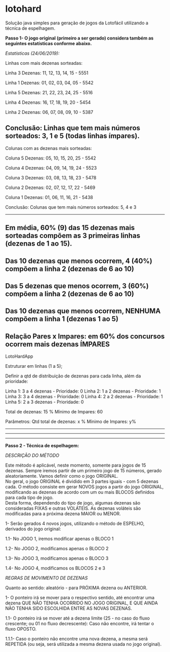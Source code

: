 # lotohard

Solução java simples para geração de jogos da Lotofácil utilizando a técnica de espelhagem.

**Passo 1- O jogo original (primeiro a ser gerado) considera também as seguintes estatísticas conforme abaixo.**

*Estatísticas (24/06/2019):*

Linhas com mais dezenas sorteadas: 

Linha 3
Dezenas: 11, 12, 13, 14, 15	- 5551

Linha 1
Dezenas: 01, 02, 03, 04, 05	- 5542

Linha 5
Dezenas: 21, 22, 23, 24, 25	- 5516

Linha 4
Dezenas: 16, 17, 18, 19, 20	- 5454

Linha 2
Dezenas: 06, 07, 08, 09, 10	- 5387

Conclusão: Linhas que tem mais números sorteados: 3, 1 e 5 (todas linhas ímpares).
-----------------------------------------------------------------------------------------------

Colunas com as dezenas mais sorteadas:

Coluna 5
Dezenas: 05, 10, 15, 20, 25	- 5542

Coluna 4
Dezenas: 04, 09, 14, 19, 24	- 5523

Coluna 3
Dezenas: 03, 08, 13, 18, 23	- 5478

Coluna 2
Dezenas: 02, 07, 12, 17, 22	- 5469

Coluna 1
Dezenas: 01, 06, 11, 16, 21	- 5438

Conclusão: Colunas que tem mais números sorteados: 5, 4 e 3

-----------------------------------------------------------------------------------------------
Em média, 60% (9) das 15 dezenas mais sorteadas compõem as 3 primeiras linhas (dezenas de 1 ao 15).
-----------------------------------------------------------------------------------------------
Das 10 dezenas que menos ocorrem, 4 (40%) compõem a linha 2 (dezenas de 6 ao 10)
-----------------------------------------------------------------------------------------------
Das 5 dezenas que menos ocorrem, 3 (60%) compõem a linha 2 (dezenas de 6 ao 10)
-----------------------------------------------------------------------------------------------
Das 10 dezenas que menos ocorrem, NENHUMA compõem a linha 1 (dezenas 1 ao 5)
-----------------------------------------------------------------------------------------------
Relação Pares x Impares: em 60% dos concursos ocorrem mais dezenas ÍMPARES
-----------------------------------------------------------------------------------------------

LotoHardApp

Estruturar em linhas (1 a 5); 

Definir a qtd de distribuição de dezenas para cada linha, além da prioridade:

Linha 1: 3 a 4 dezenas - Prioridade: 0
Linha 2: 1 a 2 dezenas - Prioridade: 1
Linha 3: 3 a 4 dezenas - Prioridade: 0
Linha 4: 2 a 2 dezenas - Prioridade: 1
Linha 5: 2 a 3 dezenas - Prioridade: 0

Total de dezenas: 15
% Mínimo de Impares: 60

Parâmetros: 
Qtd total de dezenas:	x
% Mínimo de Impares:    y%

-----------------------------------------------------------------------------------------------
-----------------------------------------------------------------------------------------------
-----------------------------------------------------------------------------------------------
**Passo 2 - Técnica de espelhagem:**

*DESCRIÇÃO DO MÉTODO*

Este método é aplicável, neste momento, somente para jogos de 15 dezenas. Sempre iremos partir de um primeiro jogo de 15 números, gerado aleatoriamente. Vamos definir como o jogo ORIGINAL.				
No geral, o jogo ORIGINAL é dividido em 3 partes iguais - com 5 dezenas cada. O método consiste em gerar NOVOS jogos a partir do jogo ORIGINAL, modificando as dezenas de acordo com um ou mais BLOCOS definidos para cada tipo de jogo.				
Desta forma, dependendo do tipo de jogo, algumas dezenas são consideradas FIXAS e outras VOLÁTEIS. As dezenas voláteis são modificadas para a próxima dezena MAIOR ou MENOR.	

1- Serão gerados 4 novos jogos, utilizando o método de ESPELHO, derivados do jogo original:

1.1- No JOGO 1, iremos modificar apenas o BLOCO 1

1.2- No JOGO 2, modificamos apenas o BLOCO 2

1.3- No JOGO 3, modificamos apenas o BLOCO 3

1.4- No JOGO 4, modificamos os BLOCOS 2 e 3	

				
*REGRAS DE MOVIMENTO DE DEZENAS*

Quanto ao sentido: aleatório - para PRÓXIMA dezena ou ANTERIOR.

1- O ponteiro irá se mover para o respectivo sentido, até encontrar uma dezena QUE NÃO TENHA OCORRIDO NO JOGO ORIGINAL, E QUE AINDA NÃO TENHA SIDO ESCOLHIDA ENTRE AS NOVAS DEZENAS.

1.1- O ponteiro irá se mover até a dezena limite (25 - no caso do fluxo crescente; ou 01 no fluxo decrescente): Caso não encontre, irá tentar o fluxo OPOSTO.

1.1.1- Caso o ponteiro não encontre uma nova dezena, a mesma será REPETIDA (ou seja, será utilizada a mesma dezena usada no jogo original).				

